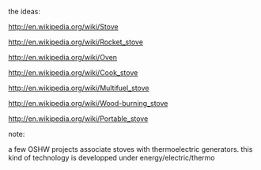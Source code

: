 the ideas:

http://en.wikipedia.org/wiki/Stove

http://en.wikipedia.org/wiki/Rocket_stove

http://en.wikipedia.org/wiki/Oven

http://en.wikipedia.org/wiki/Cook_stove

http://en.wikipedia.org/wiki/Multifuel_stove

http://en.wikipedia.org/wiki/Wood-burning_stove

http://en.wikipedia.org/wiki/Portable_stove




note: 

a few OSHW projects associate stoves with thermoelectric generators. this kind of technology is developped under energy/electric/thermo
